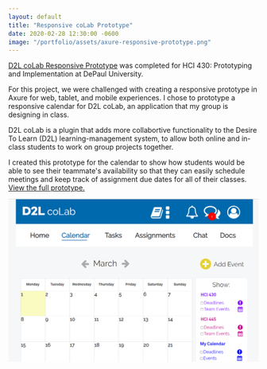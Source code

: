 ```yaml
---
layout: default
title: "Responsive coLab Prototype"
date: 2020-02-28 12:30:00 -0600
image: "/portfolio/assets/axure-responsive-prototype.png"
---
```

[D2L coLab Responsive Prototype](https://jcmelh.axshare.com) was completed for HCI 430: Prototyping and Implementation at DePaul University.

For this project, we were challenged with creating a responsive prototype in Axure for web, tablet, and mobile experiences. I chose to prototype a responsive calendar for D2L coLab, an application that my group is designing in class.

D2L coLab is a plugin that adds more collabortive functionality to the Desire To Learn (D2L) learning-management system, to allow both online and in-class students to work on group projects together. 

I created this prototype for the calendar to show how students would be able to see their teammate's availability so that they can easily schedule meetings and keep track of assignment due dates for all of their classes. [View the full prototype.](https://jcmelh.axshare.com)

<a href="https://jcmelh.axshare.com"><img src="/portfolio/assets/axure-responsive-prototype.png" class="post-image" alt="A screenshot of the d2l coLab responsive prototype"></a>